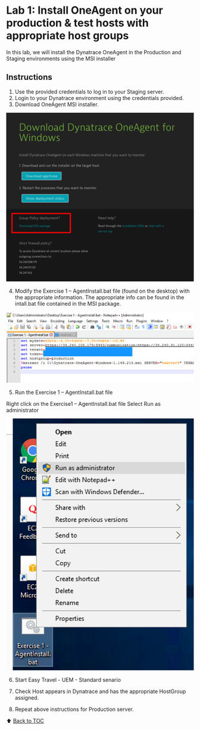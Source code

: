 # Lab 1: Install OneAgent on your production & test hosts with appropriate host groups

In this lab, we will install the Dynatrace OneAgent in the Production and Staging environments using the MSI installer

## Instructions

1. Use the provided credentials to log in to your Staging server.
2. Login to your Dynatrace environment using the credentials provided.
3. Download OneAgent MSI installer.

![Download OneAgent for Windows](/assets/oneagent-msi-installer.png)

4. Modify the Exercise 1 – AgentInstall.bat file (found on the desktop) with the appropriate information. The appropriate info can be found in the intall.bat file contained in the MSI package.

![Modify the Exercise 1 – AgentInstall.bat file](/assets/install-batfile.png)

5. Run the Exercise 1 – AgentInstall.bat file

Right click on the Exercise1 – AgentInstall.bat file
Select Run as administrator

![AgentInstall.bat file - Run as Administrator](/assets/run-as-administrator.png)

6. Start Easy Travel - UEM - Standard senario

7. Check Host appears in Dynatrace and has the appropriate HostGroup assigned.
8. Repeat above instructions for Production server.

:arrow_up: [Back to TOC](/README.md)